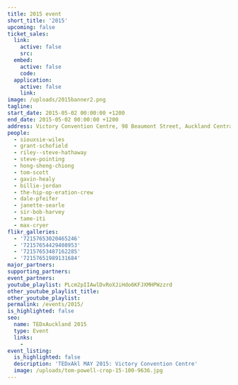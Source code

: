 ```yaml
---
title: 2015 event
short_title: '2015'
upcoming: false
ticket_sales:
  link:
    active: false
    src:
  embed:
    active: false
    code:
  application:
    active: false
    link:
image: /uploads/2015banner2.png
tagline:
start_date: 2015-05-02 00:00:00 +1200
end_date: 2015-05-02 00:00:00 +1200
address: Victory Convention Centre, 98 Beaumont Street, Auckland Central, Auckland 1010
people:
  - siouxsie-wiles
  - grant-schofield
  - riley--steve-hathaway
  - steve-pointing
  - hong-sheng-chiong
  - tom-scott
  - gavin-healy
  - billie-jordan
  - the-hip-op-eration-crew
  - dale-pfeifer
  - janette-searle
  - sir-bob-harvey
  - tame-iti
  - max-cryer
flikr_galleries:
  - '72157653020465246'
  - '72157654429408953'
  - '72157653487162285'
  - '72157651989131684'
major_partners:
supporting_partners:
event_partners:
youtube_playlist: PLcm2pIIAwlDvRoXJiHdo6KFJXMHPWzzrd
other_youtube_playlist_title:
other_youtube_playlist:
permalink: /events/2015/
is_highlighted: false
seo:
  name: TEDxAuckland 2015
  type: Event
  links:
    -
event_listing:
  is_highlighted: false
  description: 'TEDxAkl MAY 2015: Victory Convention Centre'
  image: /uploads/tom-powell-crop-15-100-9636.jpg
---
```

